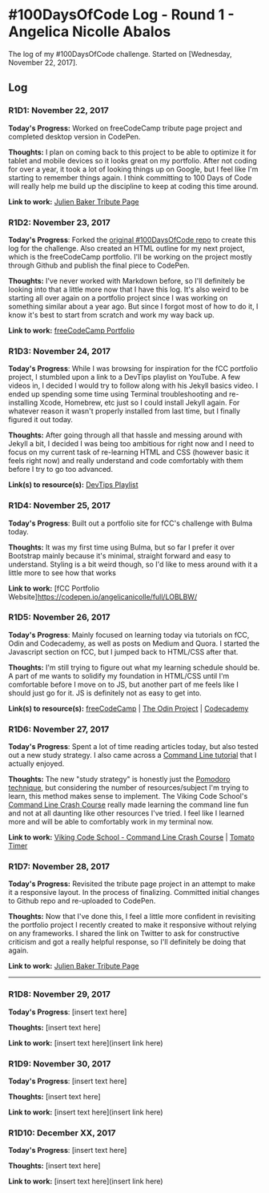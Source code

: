 # #100DaysOfCode Log - Round 1 - Angelica Nicolle Abalos

The log of my #100DaysOfCode challenge. Started on [Wednesday, November 22, 2017].

## Log

### R1D1: November 22, 2017
**Today's Progress:** Worked on freeCodeCamp tribute page project and completed desktop version in CodePen.

**Thoughts:** I plan on coming back to this project to be able to optimize it for tablet and mobile devices so it looks great on my portfolio. After not coding for over a year, it took a lot of looking things up on Google, but I feel like I'm starting to remember things again. I think committing to 100 Days of Code will really help me build up the discipline to keep at coding this time around.

**Link to work:** [Julien Baker Tribute Page](https://codepen.io/angelicanicolle/full/YELeep)

### R1D2: November 23, 2017
**Today's Progress**: Forked the [original #100DaysOfCode repo](https://github.com/Kallaway/100-days-of-code) to create this log for the challenge. Also created an HTML outline for my next project, which is the freeCodeCamp portfolio. I'll be working on the project mostly through Github and publish the final piece to CodePen.

**Thoughts:** I've never worked with Markdown before, so I'll definitely be looking into that a little more now that I have this log. It's also weird to be starting all over again on a portfolio project since I was working on something similar about a year ago. But since I forgot most of how to do it, I know it's best to start from scratch and work my way back up.

**Link to work:** [freeCodeCamp Portfolio](https://github.com/angelicanicolle/fCC-portfolio/commit/4b6bb1464a37f989f8a6fa55551ad645268deb6a)


### R1D3: November 24, 2017
**Today's Progress**: While I was browsing for inspiration for the fCC portfolio project, I stumbled upon a link to a DevTips playlist on YouTube. A few videos in, I decided I would try to follow along with his Jekyll basics video. I ended up spending some time using Terminal troubleshooting and re-installing Xcode, Homebrew, etc just so I could install Jekyll again. For whatever reason it wasn't properly installed from last time, but I finally figured it out today.

**Thoughts:** After going through all that hassle and messing around with Jekyll a bit, I decided I was being too ambitious for right now and I need to focus on my current task of re-learning HTML and CSS (however basic it feels right now) and really understand and code comfortably with them before I try to go too advanced.

**Link(s) to resource(s):** [DevTips Playlist](https://www.youtube.com/watch?v=T6jKLsxbFg4&list=PLqGj3iMvMa4KQZUkRjfwMmTq_f1fbxerI)


### R1D4: November 25, 2017
**Today's Progress**: Built out a portfolio site for fCC's challenge with Bulma today.

**Thoughts:** It was my first time using Bulma, but so far I prefer it over Bootstrap mainly because it's minimal, straight forward and easy to understand. Styling is a bit weird though, so I'd like to mess around with it a little more to see how that works

**Link to work:** [fCC Portfolio Website]https://codepen.io/angelicanicolle/full/LOBLBW/


### R1D5: November 26, 2017
**Today's Progress**: Mainly focused on learning today via tutorials on fCC, Odin and Codecademy, as well as posts on Medium and Quora. I started the Javascript section on fCC, but I jumped back to HTML/CSS after that.

**Thoughts:** I'm still trying to figure out what my learning schedule should be. A part of me wants to solidify my foundation in HTML/CSS until I'm comfortable before I move on to JS, but another part of me feels like I should just go for it. JS is definitely not as easy to get into.

**Link(s) to resource(s):** [freeCodeCamp](https://www.freecodecamp.org/) | [The Odin Project](https://www.theodinproject.com/) | [Codecademy](https://www.codecademy.com/)


### R1D6: November 27, 2017
**Today's Progress**: Spent a lot of time reading articles today, but also tested out a new study strategy. I also came across a [Command Line tutorial](http://www.vikingcodeschool.com/web-development-basics/a-command-line-crash-course) that I actually enjoyed.

**Thoughts:** The new "study strategy" is honestly just the [Pomodoro technique](https://en.wikipedia.org/wiki/Pomodoro_Technique), but considering the number of resources/subject I'm trying to learn, this method makes sense to implement. The Viking Code School's [Command Line Crash Course](http://www.vikingcodeschool.com/web-development-basics/a-command-line-crash-course) really made learning the command line fun and not at all daunting like other resources I've tried. I feel like I learned more and will be able to comfortably work in my terminal now.

**Link to work:** [Viking Code School - Command Line Crash Course](http://www.vikingcodeschool.com/web-development-basics/a-command-line-crash-course) | [Tomato Timer](https://tomato-timer.com/)


### R1D7: November 28, 2017
**Today's Progress:** Revisited the tribute page project in an attempt to make it a responsive layout. In the process of finalizing. Committed initial changes to Github repo and re-uploaded to CodePen.

**Thoughts:** Now that I've done this, I feel a little more confident in revisiting the portfolio project I recently created to make it responsive without relying on any frameworks. I shared the link on Twitter to ask for constructive criticism and got a really helpful response, so I'll definitely be doing that again.

**Link to work:** [Julien Baker Tribute Page](https://codepen.io/angelicanicolle/full/YELeep)


---


### R1D8: November 29, 2017
**Today's Progress**: [insert text here]

**Thoughts:** [insert text here]

**Link to work:** [insert text here](insert link here)


### R1D9: November 30, 2017
**Today's Progress**: [insert text here]

**Thoughts:** [insert text here]

**Link to work:** [insert text here](insert link here)


### R1D10: December XX, 2017
**Today's Progress**: [insert text here]

**Thoughts:** [insert text here]

**Link to work:** [insert text here](insert link here)
